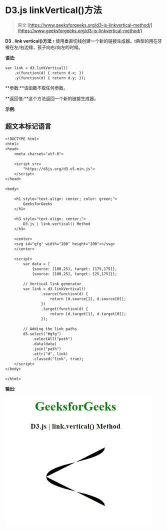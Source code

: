 # D3.js linkVertical()方法

> 原文:[https://www.geeksforgeeks.org/d3-js-linkvertical-method/](https://www.geeksforgeeks.org/d3-js-linkvertical-method/)

**D3 . link vertical()方法** r 使用垂直切线创建一个新的链接生成器。t典型的用在牙根在左/右边缘，孩子向右/向左的时候。

**语法:**

```
var link = d3.linkVertical()
    .x(function(d) { return d.x; })
    .y(function(d) { return d.y; });

```

**参数:**该函数不取任何参数。

**返回值:**这个方法返回一个新的链接生成器。

**示例:**

## 超文本标记语言

```
<!DOCTYPE html>
<html>
<head>
    <meta charset="utf-8">

    <script src=
        "https://d3js.org/d3.v5.min.js">
    </script>
</head>

<body>

    <h1 style="text-align: center; color: green;">
        GeeksforGeeks
    </h1>

    <h3 style="text-align: center;">
        D3.js | link.vertical() Method
    </h3>

    <center>
    <svg id="gfg" width="200" height="200"></svg>
    </center>

    <script>
        var data = [
            {source: [100,25], target: [175,175]},
            {source: [100,25], target: [25,175]}];

        // Vertical link generator
        var link = d3.linkVertical()
                .source(function(d) {
                    return [d.source[1], d.source[0]];
                })
                .target(function(d) {
                    return [d.target[1], d.target[0]];
                });

        // Adding the link paths
        d3.select("#gfg")
            .selectAll("path")
            .data(data)
            .join("path")
            .attr("d", link)
            .classed("link", true);  
    </script>
</body>

</html>
```

**输出:**

![](img/4aa64a3733c3a83cf7918e89a7175a90.png)